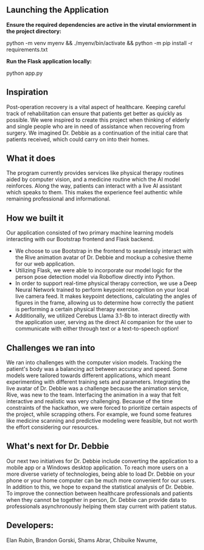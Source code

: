 ## Launching the Application
**Ensure the required dependencies are active in the virutal enviornment in the project directory:**

  python -m venv myenv && ./myenv/bin/activate && python -m pip install -r requirements.txt
  
**Run the Flask application locally:**
  
  python app.py
 

## Inspiration
Post-operation recovery is a vital aspect of healthcare. Keeping careful track of rehabilitation can ensure that patients get better as quickly as possible. We were inspired to create this project when thinking of elderly and single people who are in need of assistance when recovering from surgery. We imagined Dr. Debbie as a continuation of the initial care that patients received, which could carry on into their homes. 

## What it does
The program currently provides services like physical therapy routines aided by computer vision, and a medicine routine which the AI model reinforces. Along the way, patients can interact with a live AI assistant which speaks to them. This makes the experience feel authentic while remaining professional and informational.

## How we built it
Our application consisted of two primary machine learning models interacting with our Bootstrap frontend and Flask backend. 
- We choose to use Bootstrap in the frontend to seamlessly interact with the Rive animation avatar of Dr. Debbie and mockup a cohesive theme for our web application.
- Utilizing Flask, we were able to incorporate our model logic for the person pose detection model via Roboflow directly into Python.
- In order to support real-time physical therapy correction, we use a Deep Neural Network trained to perform keypoint recognition on your local live camera feed. It makes keypoint detections, calculating the angles of figures in the frame, allowing us to determine how correctly the patient is performing a certain physical therapy exercise.
- Additionally, we utilized Cerebus Llama 3.1-8b to interact directly with the application user, serving as the direct AI companion for the user to communicate with either through text or a text-to-speech option!

## Challenges we ran into
We ran into challenges with the computer vision models. Tracking the patient's body was a balancing act between accuracy and speed. Some models were tailored towards different applications, which meant experimenting with different training sets and parameters.
Integrating the live avatar of Dr. Debbie was a challenge because the animation service, Rive, was new to the team. Interfacing the animation in a way that felt interactive and realistic was very challenging.
Because of the time constraints of the hackathon, we were forced to prioritize certain aspects of the project, while scrapping others. For example, we found some features like medicine scanning and predictive modeling were feasible, but not worth the effort considering our resources.

## What's next for Dr. Debbie
Our next two initiatives for Dr. Debbie include converting the application to a mobile app or a Windows desktop application. To reach more users on a more diverse variety of technologies, being able to load Dr. Debbie on your phone or your home computer can be much more convenient for our users. In addition to this, we hope to expand the statistical analysis of Dr. Debbie. To improve the connection between healthcare professionals and patients when they cannot be together in person, Dr. Debbie can provide data to professionals asynchronously helping them stay current with patient status.

## Developers:
Elan Rubin, 
Brandon Gorski, 
Shams Abrar,
Chibuike Nwume,
